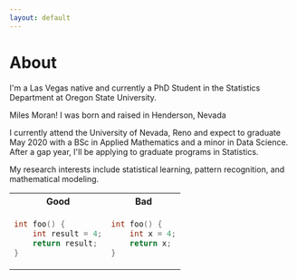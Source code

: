 ```yaml
---
layout: default
---
```


# About

I'm a Las Vegas native and currently a PhD Student in the Statistics Department at Oregon State University. 

Miles Moran! I was born and raised in Henderson, Nevada 

I currently attend the University of Nevada, Reno and expect to graduate May 2020 with a BSc in Applied Mathematics and a minor in Data Science. After a gap year, I'll be applying to graduate programs in Statistics. 

My research interests include statistical learning, pattern recognition, and mathematical modeling.



<table>
<tr>
<th> Good </th>
<th> Bad </th>
</tr>
<tr>
<td>

```c++
int foo() {
    int result = 4;
    return result;
}
```

</td>
<td>

```c++
int foo() { 
    int x = 4;
    return x;
}
```

</td>
</tr>
</table>
